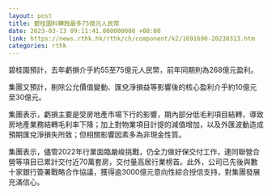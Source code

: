 ```yaml
---
layout: post
title: 碧桂園料轉蝕最多75億元人民幣
date: 2023-03-13 09:11:41.000000000 +08:00
link: https://news.rthk.hk/rthk/ch/component/k2/1691690-20230313.htm
categories: rthk
---
```


碧桂園預計，去年虧損介乎約55至75億元人民幣，前年同期則為268億元盈利。

集團又預計，剔除公允價值變動、匯兌淨損益等影響後的核心盈利介乎約10億元至30億元。

集團表示，虧損主要是受房地產市場下行的影響，期內部分低毛利項目結轉，導致房地產業務結轉毛利率下降；加上對物業項目計提的減值增加，以及外匯波動造成預期匯兌淨損失所致；但相關影響因素多為非現金性質。

集團表示，儘管2022年行業面臨嚴峻挑戰，仍全力做好保交付工作，連同聯營合營等項目已累計交付近70萬套房，交付量高居行業榜首。此外，公司已先後與數十家銀行簽署戰略合作協議，獲得逾3000億元意向性綜合授信支持，對集團發展充滿信心。

